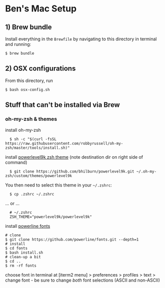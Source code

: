 # Ben's Mac Setup

## 1) Brew bundle

Install everything in the `Brewfile` by navigating to this directory in terminal and running:

```
$ brew bundle
```

## 2) OSX configurations

From this directory, run
```
$ bash osx-config.sh
```

## Stuff that can't be installed via Brew

### oh-my-zsh & themes

install oh-my-zsh

```
  $ sh -c "$(curl -fsSL https://raw.githubusercontent.com/robbyrussell/oh-my-zsh/master/tools/install.sh)"
```

install [powerlevel9k zsh theme](https://github.com/bhilburn/powerlevel9k/wiki/Install-Instructions#step-1-install-powerlevel9k) (note destination dir on right side of command)

```
  $ git clone https://github.com/bhilburn/powerlevel9k.git ~/.oh-my-zsh/custom/themes/powerlevel9k
```

You then need to select this theme in your `~/.zshrc`:

```
  $ cp .zshrc ~/.zshrc
```

... or ...

```
  # ~/.zshrc
  ZSH_THEME="powerlevel9k/powerlevel9k"
```

install [powerline fonts](https://github.com/powerline/fonts)

```
# clone
$ git clone https://github.com/powerline/fonts.git --depth=1
# install
$ cd fonts
$ bash install.sh
# clean-up a bit
$ cd ..
$ rm -rf fonts
```

choose font in terminal at [iterm2 menu] > preferences > profiles > text > change font - be sure to change *both* font selections (ASCII and non-ASCII)
